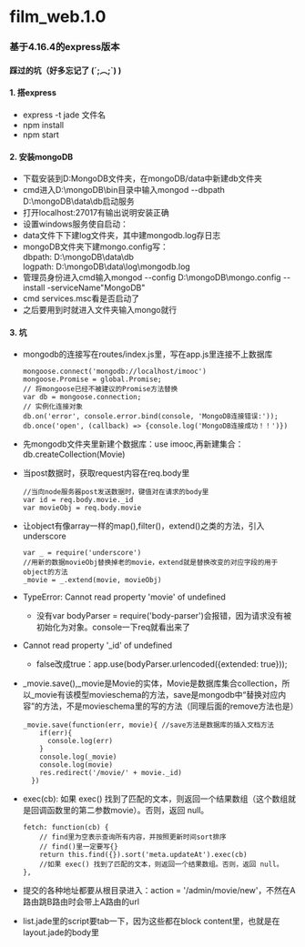 # film_web.1.0
### 基于4.16.4的express版本
#### 踩过的坑（好多忘记了 (´;︵;`) )
#### 1. 搭express
* express -t jade 文件名
* npm install
* npm start

#### 2. 安装mongoDB
* 下载安装到D:MongoDB文件夹，在mongoDB/data中新建db文件夹
* cmd进入D:\mongoDB\bin目录中输入mongod --dbpath D:\mongoDB\data\db启动服务
* 打开localhost:27017有输出说明安装正确
* 设置windows服务使自启动：
* data文件下下建log文件夹，其中建mongodb.log存日志
* mongoDB文件夹下建mongo.config写：  
        dbpath: D:\mongoDB\data\db  
        logpath: D:\mongoDB\data\log\mongodb.log  
* 管理员身份进入cmd输入mongod --config D:\mongoDB\mongo.config --install -serviceName"MongoDB"
* cmd services.msc看是否启动了
* 之后要用到时就进入文件夹输入mongo就行

#### 3. 坑
* mongodb的连接写在routes/index.js里，写在app.js里连接不上数据库
    ```
    mongoose.connect('mongodb://localhost/imooc')
    mongoose.Promise = global.Promise;
    // 将mongoose已经不被建议的Promise方法替换
    var db = mongoose.connection;
    // 实例化连接对象
    db.on('error', console.error.bind(console, 'MongoDB连接错误:'));
    db.once('open', (callback) => {console.log('MongoDB连接成功！！')})
    ```
* 先mongodb文件夹里新建个数据库：use imooc,再新建集合：db.createCollection(Movie)
* 当post数据时，获取request内容在req.body里
    ```
    //当向node服务器post发送数据时，键值对在请求的body里
    var id = req.body.movie._id
    var movieObj = req.body.movie
    ```
* 让object有像array一样的map(),filter()，extend()之类的方法，引入underscore
    ```
    var _ = require('underscore')
    //用新的数据movieObj替换掉老的movie，extend就是替换改变的对应字段的用于object的方法
    _movie = _.extend(movie, movieObj)
    ```
* TypeError: Cannot read property 'movie' of undefined
    * 没有var bodyParser = require('body-parser')会报错，因为请求没有被初始化为对象。console一下req就看出来了  
  
* Cannot read property '_id' of undefined
    * false改成true：app.use(bodyParser.urlencoded({extended: true})); 
* _movie.save(),_movie是Movie的实体，Movie是数据库集合collection，所以_movie有该模型movieschema的方法，save是mongodb中“替换对应内容”的方法，不是movieschema里的写的方法（同理后面的remove方法也是）
    ```
    _movie.save(function(err, movie){ //save方法是数据库的插入文档方法
        if(err){
          console.log(err)
        }
        console.log(_movie)
        console.log(movie)
        res.redirect('/movie/' + movie._id)
      })
    ```
* exec(cb): 如果 exec() 找到了匹配的文本，则返回一个结果数组（这个数组就是回调函数里的第二参数movie）。否则，返回 null。
    ```
    fetch: function(cb) {
        // find里为空表示查询所有内容，并按照更新时间sort排序
        // find()里一定要写{}
        return this.find({}).sort('meta.updateAt').exec(cb)
        //如果 exec() 找到了匹配的文本，则返回一个结果数组。否则，返回 null。
    },
    ```
* 提交的各种地址都要从根目录进入：action = '/admin/movie/new'，不然在A路由跳B路由时会带上A路由的url
* list.jade里的script要tab一下，因为这些都在block content里，也就是在layout.jade的body里
    